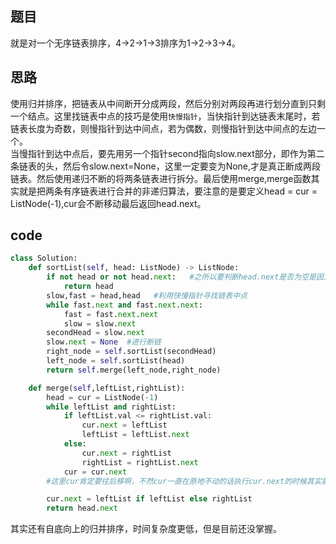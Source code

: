 ## 题目
就是对一个无序链表排序，4->2->1->3排序为1->2->3->4。

## 思路
使用归并排序，把链表从中间断开分成两段，然后分别对两段再进行划分直到只剩一个结点。这里找链表中点的技巧是使用`快慢指针`，当快指针到达链表末尾时，若链表长度为奇数，则慢指针到达中间点，若为偶数，则慢指针到达中间点的左边一个。<br/>
当慢指针到达中点后，要先用另一个指针second指向slow.next部分，即作为第二条链表的头，然后令slow.next=None，这里一定要变为None,才是真正断成两段链表。然后使用递归不断的将两条链表进行拆分。最后使用merge,merge函数其实就是把两条有序链表进行合并的非递归算法，要注意的是要定义head = cur = ListNode(-1),cur会不断移动最后返回head.next。

## code
```Python
class Solution:
    def sortList(self, head: ListNode) -> ListNode:
        if not head or not head.next:   #之所以要判断head.next是否为空是因为若只有一个结点时也不需要继续划分链表了
            return head
        slow,fast = head,head   #利用快慢指针寻找链表中点
        while fast.next and fast.next.next:
            fast = fast.next.next
            slow = slow.next
        secondHead = slow.next
        slow.next = None  #进行断链
        right_node = self.sortList(secondHead)
        left_node = self.sortList(head)
        return self.merge(left_node,right_node)

    def merge(self,leftList,rightList):
        head = cur = ListNode(-1)
        while leftList and rightList:
            if leftList.val <= rightList.val:
                cur.next = leftList
                leftList = leftList.next
            else:
                cur.next = rightList
                rightList = rightList.next
            cur = cur.next  
        #这里cur肯定要往后移啊，不然cur一直在原地不动的话执行cur.next的时候其实就一直在对原来那个节点的next进行操作

        cur.next = leftList if leftList else rightList
        return head.next
```

其实还有自底向上的归并排序，时间复杂度更低，但是目前还没掌握。